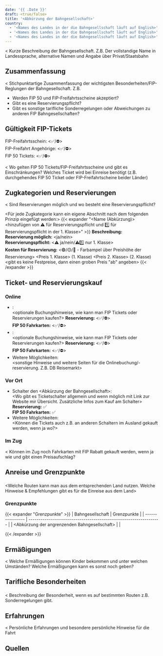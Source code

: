 ```yaml
---
date: '{{ .Date }}'
draft: <true/false>
title: '<Abkürzung der Bahngesellschaft>'
country:
  - '<Names des Landes in der die Bahngesellschaft läuft auf English>'
  - '<Names des Landes in der die Bahngesellschaft läuft auf English>'
  - '<Names des Landes in der die Bahngesellschaft läuft auf English>'
---
```


<
Kurze Beschreibung der Bahngesellschaft. Z.B. Der vollstandige Name in Landessprache, alternative Namen und Angabe über Privat/Staatsbahn
>

## Zusammenfassung

<
Stichpunktartige Zusammenfassung der wichtigsten Besonderheiten/FIP-Reglungen der Bahngesellschaft.
Z.B.
- Werden FIP 50 und FIP-Freifahrtsscheine akzeptiert?
- Gibt es eine Reservierungspflicht?
- Gibt es sonstige tarifliche Sonderregelungen oder Abweichungen zu anderen FIP Bahngesellschaften?
>

## Gültigkeit FIP-Tickets

FIP-Freifahrtsschein: <✅/⛔>  
FIP-Freifahrt Angehörige: <✅/⛔>  
FIP 50 Tickets: <✅/⛔>

<
Wo gelten FIP 50 Tickets/FIP-Freifahrtsscheine und gibt es Einschränkungen? Welches Ticket wird bei Einreise benötigt (z.B. durchgehendes FIP 50 Ticket oder FIP-Freifahrtscheine beider Länder)
>

## Zugkategorien und Reservierungen

<
Sind Reservierungen möglich und wo besteht eine Reservierungspflicht?
>

<Für jede Zugkategorie kann ein eigene Abschnitt nach dem folgenden Prinzip eingefügt werden:>
{{< expander "<Name (Abkürzung)><hinzufügen von ⚠️ für Reservierungspflicht und 1️⃣ für Reservierungspflicht in der 1. Klasse>" >}}
**Beschreibung:**  
<Beschreibung der Kategorie>
**Reservierung möglich:** <ja/nein>  
**Reservierungspflicht:** <⚠️ ja/nein/⚠️1️⃣ nur 1. Klasse>  
**Kosten für Reservierung:** <🟢/🟡/🔴 - Farbampel über Preishöhe der Reservierung> 
<Preis 1. Klasse> (1. Klasse)
<Preis 2. Klasse> (2. Klasse)
<gibt es keine Festpreise, dann einen groben Preis "ab" angeben>
{{< /expander >}}

## Ticket- und Reservierungskauf

### Online

- [<Website des Betreibers Name>](<Link zur Website>):  
  <optionale Buchungshinweise, wie kann man FIP Tickets oder Reservierungen kaufen?>
  **Reservierung:** <✅/⛔>  
  **FIP 50 Fahrkarten:** <✅/⛔>
- [<Weitere Hilfreiche Website zum Buchen>](<Link zur Website>):  
  <optionale Buchungshinweise, wie kann man FIP Tickets oder Reservierungen kaufen?>
  **Reservierung:** <✅/⛔>  
  **FIP 50 Fahrkarten:** <✅/⛔>
- Weitere Möglichkeiten:  
  <sonstige Hinweise und weitere Seiten für die Onlinebuchung/-reservierung. Z.B. DB Reisemarkt>

### Vor Ort

- Schalter den <Abkürzung der Bahngesellschaft>:  
  <Wo gibt es Ticketschalter allgemein und wenn möglich mit Link zur Website mir Übersicht. Zusätzliche Infos zum Kauf am Schalter> 
  **Reservierung:** ✅  
  **FIP 50 Fahrkarten:** ✅
- Weitere Möglichkeiten:  
  <Können die Tickets auch z.B. an anderen Schaltern im Ausland gekauft werden, wenn ja wo?>

### Im Zug

<
Können im Zug noch Fahrkarten mit FIP Rabatt gekauft werden, wenn ja wie und gibt einen Preisaufschlag?
>

## Anreise und Grenzpunkte

### <Landname>

<Welche Routen kann man aus dem entsprechenden Land nutzen. Welche Hinweise & Empfehlungen gibt es für die Einreise aus dem Land>

### Grenzpunkte

{{< expander "Grenzpunkte" >}}
| Bahngesellschaft | Grenzpunkte                                                         |
| ---------------- | ------------------------------------------------------------------- |
| <Abkürzung der angrenzenden Bahngesellschaft>              | <Grenzpunkte>             |

{{< /expander >}}

## Ermäßigungen

<
Welche Ermäßigungen können Kinder bekommen und unter welchen Umständen? Welche Ermäßigungen kann es sonst noch geben?
>

## Tarifliche Besonderheiten

### <Route bzw. Name>

<
Beschreibung der Besonderheit, wenn es auf bestimmten Routen z.B. Sonderregelungen gibt.
>

## Erfahrungen

<
Persönliche Erfahrungen und besondere persönliche Hinweise für die Fahrt
>

## Quellen

[^1]: [<Quellenname 1>](<Link>)
[^2]: [<Quellenname 2](<Link>)
